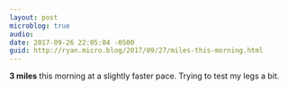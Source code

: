 ```yaml
---
layout: post
microblog: true
audio: 
date: 2017-09-26 22:05:04 -0500
guid: http://ryan.micro.blog/2017/09/27/miles-this-morning.html
---
```

**3 miles** this morning at a slightly faster pace. Trying to test my legs a bit. 
